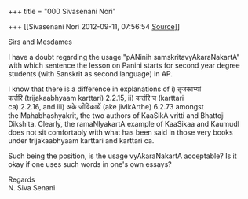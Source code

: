+++
title = "000 Sivasenani Nori"

+++
[[Sivasenani Nori	2012-09-11, 07:56:54 [Source](https://groups.google.com/g/bvparishat/c/LxfAkTD6xxQ)]]



Sirs and Mesdames  
  
I have a doubt regarding the usage "pANinih samskritavyAkaraNakartA"  
with which sentence the lesson on Panini starts for second year degree  
students (with Sanskrit as second language) in AP.  
  
I know that there is a difference in explanations of i) तृजकाभ्यां  
कर्त्तरि (trijakaabhyaam karttari) 2.2.15, ii) कर्त्तरि च (karttari  
ca) 2.2.16, and iii) अके जीविकार्थे (ake jivIkArthe) 6.2.73 amongst  
the Mahabhashyakrit, the two authors of KaaSikA vritti and Bhattoji  
Dikshita. Clearly, the ramaNIyakartA example of KaaSikaa and KaumudI  
does not sit comfortably with what has been said in those very books  
under trijakaabhyaam karttari and karttari ca.  
  
Such being the position, is the usage vyAkaraNakartA acceptable? Is it  
okay if one uses such words in one's own essays?  
  
Regards  
N. Siva Senani  


